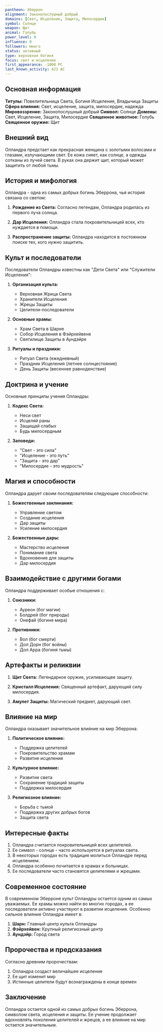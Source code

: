 ```yaml
---
pantheon: Эберрон
alignment: Законопослушный добрый
domains: [Свет, Исцеление, Защита, Милосердие]
symbol: Солнце
weapon: Щит
animal: Голубь
power_level: 9
influence: 9
followers: много
status: активный
type: верховная богиня
focus: свет и исцеление
first_appearance: -1000 PC
last_known_activity: 421 AC
---
```


## Основная информация

**Титулы:** Повелительница Света, Богиня Исцеления, Владычица Защиты
**Сфера влияния:** Свет, исцеление, защита, милосердие, надежда
**Мировоззрение:** Законопослушный добрый
**Символ:** Солнце
**Домены:** Свет, Исцеление, Защита, Милосердие
**Священное животное:** Голубь
**Священное оружие:** Щит

## Внешний вид

Олландра предстает как прекрасная женщина с золотыми волосами и глазами, излучающими свет. Ее кожа сияет, как солнце, а одежды сотканы из лучей света. В руках она держит щит, который может защитить от любой тьмы.

## История и мифология

Олландра - одна из самых добрых богинь Эберрона, чья история связана со светом:

1. **Рождение из Света:** Согласно легендам, Олландра родилась из первого луча солнца.

2. **Дар Исцеления:** Олландра стала покровительницей всех, кто нуждается в помощи.

3. **Распространение защиты:** Олландра находится в постоянном поиске тех, кого нужно защитить.

## Культ и последователи

Последователи Олландры известны как "Дети Света" или "Служители Исцеления":

1. **Организация культа:**

   - Верховная Жрица Света
   - Хранители Исцеления
   - Жрецы Защиты
   - Целители-последователи

2. **Основные храмы:**

   - Храм Света в Шарне
   - Собор Исцеления в Фэйрхейвене
   - Святилище Защиты в Аундэйре

3. **Ритуалы и праздники:**
   - Ритуал Света (ежедневный)
   - Праздник Исцеления (летнее солнцестояние)
   - День Защиты (весеннее равноденствие)

## Доктрина и учение

Основные принципы учения Олландры:

1. **Кодекс Света:**

   - Неси свет
   - Исцеляй раны
   - Защищай слабых
   - Будь милосердным

2. **Заповеди:**
   - "Свет - это сила"
   - "Исцеление - это путь"
   - "Защита - это дар"
   - "Милосердие - это мудрость"

## Магия и способности

Олландра дарует своим последователям следующие способности:

1. **Божественные заклинания:**

   - Управление светом
   - Создание исцеления
   - Дар защиты
   - Усиление милосердия

2. **Божественные дары:**
   - Мастерство исцеления
   - Понимание света
   - Вдохновение для защиты
   - Дар милосердия

## Взаимодействие с другими богами

Олландра поддерживает особые отношения с:

1. **Союзники:**

   - Ауреон (бог магии)
   - Болдрей (бог природы)
   - Онефай (богиня мира)

2. **Противники:**
   - Вол (бог смерти)
   - Дол Дорн (бог войны)
   - Дол Арра (богиня тьмы)

## Артефакты и реликвии

1. **Щит Света:** Легендарное оружие, усиливающее защиту.

2. **Кристалл Исцеления:** Священный артефакт, дарующий силу милосердия.

3. **Амулет Защиты:** Магический предмет, дарующий свет.

## Влияние на мир

Олландра оказывает значительное влияние на мир Эберрона:

1. **Политическое влияние:**

   - Поддержка целителей
   - Покровительство храмам
   - Развитие исцеления

2. **Культурное влияние:**

   - Развитие света
   - Сохранение традиций защиты
   - Поддержка милосердия

3. **Религиозное влияние:**
   - Борьба с тьмой
   - Поддержка других добрых богов
   - Защита света

## Интересные факты

1. Олландра считается покровительницей всех целителей.
2. Ее символ - солнце - часто используется в ритуалах света.
3. В некоторых городах есть традиция молиться Олландре перед исцелением.
4. Олландра особенно почитается в храмах и больницах.
5. Ее последователи часто становятся целителями и жрецами.

## Современное состояние

В современном Эберроне культ Олландры остается одним из самых уважаемых. Ее храмы можно найти во многих городах, а ее последователи активно участвуют в развитии исцеления. Особенно сильное влияние Олландра имеет в:

1. **Шарн:** Главный центр культа Олландры
2. **Фэйрхейвен:** Крупный религиозный центр
3. **Аундэйр:** Город света

## Пророчества и предсказания

Согласно древним пророчествам:

1. Олландра создаст величайшее исцеление
2. Ее щит изменит мир
3. Истинные целители будут вознаграждены в конце времен

## Заключение

Олландра остается одной из самых добрых богинь Эберрона, символом света, исцеления и защиты. Ее учение продолжает вдохновлять поколения целителей и жрецов, а ее влияние на мир остается значительным.

